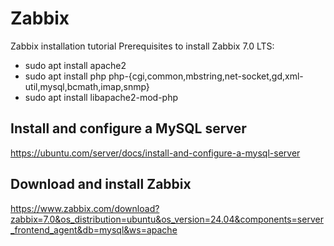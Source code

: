 # Zabbix
Zabbix installation tutorial
Prerequisites to install Zabbix 7.0 LTS:
- sudo apt install apache2
- sudo apt install php php-{cgi,common,mbstring,net-socket,gd,xml-util,mysql,bcmath,imap,snmp}
- sudo apt install libapache2-mod-php

## Install and configure a MySQL server 
https://ubuntu.com/server/docs/install-and-configure-a-mysql-server

## Download and install Zabbix
https://www.zabbix.com/download?zabbix=7.0&os_distribution=ubuntu&os_version=24.04&components=server_frontend_agent&db=mysql&ws=apache
